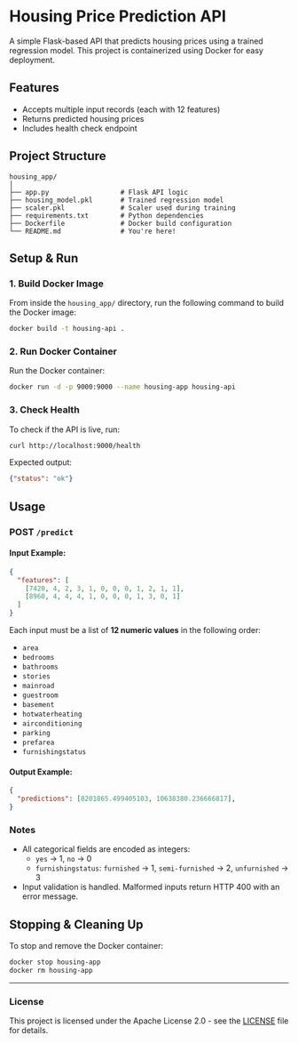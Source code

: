 
# Housing Price Prediction API

A simple Flask-based API that predicts housing prices using a trained regression model. This project is containerized using Docker for easy deployment.

## Features

- Accepts multiple input records (each with 12 features)
- Returns predicted housing prices
- Includes health check endpoint

## Project Structure

```
housing_app/
│
├── app.py                  # Flask API logic
├── housing_model.pkl       # Trained regression model
├── scaler.pkl              # Scaler used during training
├── requirements.txt        # Python dependencies
├── Dockerfile              # Docker build configuration
└── README.md               # You're here!
```

## Setup & Run

### 1. Build Docker Image

From inside the `housing_app/` directory, run the following command to build the Docker image:

```bash
docker build -t housing-api .
```

### 2. Run Docker Container

Run the Docker container:

```bash
docker run -d -p 9000:9000 --name housing-app housing-api
```

### 3. Check Health

To check if the API is live, run:

```bash
curl http://localhost:9000/health
```

Expected output:

```json
{"status": "ok"}
```

## Usage

### POST `/predict`

#### Input Example:

```json
{
  "features": [
    [7420, 4, 2, 3, 1, 0, 0, 0, 1, 2, 1, 1],
    [8960, 4, 4, 4, 1, 0, 0, 0, 1, 3, 0, 1]
  ]
}
```

Each input must be a list of **12 numeric values** in the following order:

- `area`
- `bedrooms`
- `bathrooms`
- `stories`
- `mainroad`
- `guestroom`
- `basement`
- `hotwaterheating`
- `airconditioning`
- `parking`
- `prefarea`
- `furnishingstatus`

#### Output Example:

```json
{
  "predictions": [8201865.499405103, 10638380.236666817],
}
```

### Notes

- All categorical fields are encoded as integers:
  - `yes` → 1, `no` → 0
  - `furnishingstatus`: `furnished` → 1, `semi-furnished` → 2, `unfurnished` → 3
- Input validation is handled. Malformed inputs return HTTP 400 with an error message.

## Stopping & Cleaning Up

To stop and remove the Docker container:

```bash
docker stop housing-app
docker rm housing-app
```

---

### License

This project is licensed under the Apache License 2.0 - see the [LICENSE](LICENSE) file for details.

